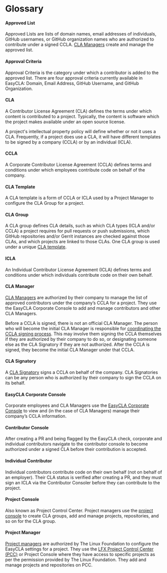 # Glossary

#### Approved List

Approved Lists are lists of domain names, email addresses of individuals, GitHub usernames, or GitHub organization names who are authorized to contribute under a signed CCLA. [CLA Managers](glossary.md#cla-manager) create and manage the approved list.

#### Approval Criteria

Approval Criteria is the category under which a contributor is added to the approved list. There are four approval criteria currently available in EasyCLA: Domain, Email Address, GitHub Username, and GitHub Organization.

#### **CLA**

A Contributor License Agreement \(CLA\) defines the terms under which content is contributed to a project. Typically, the content is software which the project makes available under an open source license.

A project's intellectual property policy will define whether or not it uses a CLA. Frequently, if a project does use a CLA, it will have different templates to be signed by a company \(CCLA\) or by an individual \(ICLA\).

#### **CCLA**

A Corporate Contributor License Agreement \(CCLA\) defines terms and conditions under which employees contribute code on behalf of the company.

#### **CLA Template**

A CLA template is a form of CCLA or ICLA used by a Project Manager to configure the CLA Group for a project.

#### **CLA Group**

A CLA group defines CLA details, such as which CLA types \(ICLA and/or CCLA\) a project requires for pull requests or push submissions, which GitHub repositories and/or Gerrit instances are checked against those CLAs, and which projects are linked to those CLAs. One CLA group is used under a unique [CLA template](glossary.md#cla-template).

#### **ICLA**

An Individual Contributor License Agreement \(ICLA\) defines terms and conditions under which individuals contribute code on their own behalf.

#### **CLA Manager**

[CLA Managers](corporate-cla-managers/) are authorized by their company to manage the list of approved contributors under the company’s CCLA for a project. They use the EasyCLA Corporate Console to add and manage contributors and other CLA Managers.

Before a CCLA is signed, there is not an official CLA Manager. The person who will become the initial CLA Manager is responsible for [coordinating the CCLA signing process](../corporate-cla-managers/coordinate-signing-ccla.md). This may involve them signing the CCLA themselves if they are authorized by their company to do so, or designating someone else as the CLA Signatory if they are not authorized. After the CCLA is signed, they become the initial CLA Manager under that CCLA.

#### **CLA Signatory**

A [CLA Signatory](corporate-cla-signatories/) signs a CCLA on behalf of the company. CLA Signatories can be any person who is authorized by their company to sign the CCLA on its behalf.

#### **EasyCLA Corporate Console**

Corporate employees and CLA Managers use the [EasyCLA Corporate Console](https://member.lfx.linuxfoundation.org/) to view and \(in the case of CLA Managers\) manage their company’s CCLA information.

#### **Contributor Console**

After creating a PR and being flagged by the EasyCLA check, corporate and individual contributors navigate to the contributor console to become authorized under a signed CLA before their contribution is accepted.

#### **Individual Contributor**

Individual contributors contribute code on their own behalf \(not on behalf of an employer\). Their CLA status is verified after creating a PR, and they must sign an ICLA via the Contributor Consoler before they can contribute to the project.

#### **Project Console**

Also known as Project Control Center. Project managers use the [project console](https://projectadmin.lfx.linuxfoundation.org/) to create CLA groups, add and manage projects, repositories, and so on for the CLA group.

#### Project Manager

[Project managers](project-managers/) are authorized by The Linux Foundation to configure the EasyCLA settings for a project. They use the [LFX Project Control Center \(PCC\)](https://projectadmin.lfx.linuxfoundation.org/) or Project Console where they have access to specific projects as per the permission provided by The Linux Foundation. They add and manage projects and repositories on PCC.  



